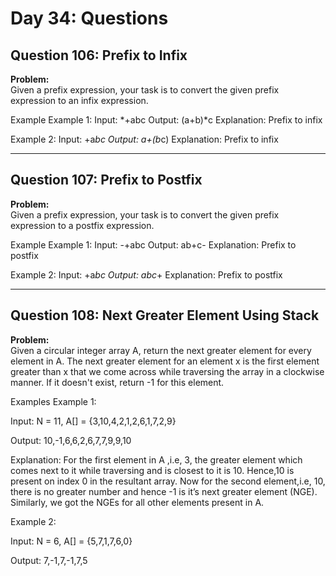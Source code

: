 # Day 34: Questions

## Question 106: Prefix to Infix

**Problem:**  
Given a prefix expression, your task is to convert the given prefix expression to an infix expression.

Example
Example 1:
Input: *+abc
Output: (a+b)*c
Explanation: Prefix to infix

Example 2:
Input: +a*bc
Output: a+(b*c)
Explanation: Prefix to infix

---

## Question 107: Prefix to Postfix

**Problem:**  
Given a prefix expression, your task is to convert the given prefix expression to a postfix expression.

Example
Example 1:
Input: -+abc
Output: ab+c-
Explanation: Prefix to postfix

Example 2:
Input: +a*bc
Output: abc*+
Explanation: Prefix to postfix

---

## Question 108: Next Greater Element Using Stack

**Problem:**  
Given a circular integer array A, return the next greater element for every element in A. The next greater element for an element x is the first element greater than x that we come across while traversing the array in a clockwise manner. If it doesn't exist, return -1 for this element.

Examples
Example 1:

Input: N = 11, A[] = {3,10,4,2,1,2,6,1,7,2,9}

Output: 10,-1,6,6,2,6,7,7,9,9,10

Explanation: For the first element in A ,i.e, 3, the greater element which comes next to it while traversing and is closest to it is 10. Hence,10 is present on index 0 in the resultant array. Now for the second element,i.e, 10, there is no greater number and hence -1 is it’s next greater element (NGE). Similarly, we got the NGEs for all other elements present in A.

Example 2:

Input: N = 6, A[] = {5,7,1,7,6,0}

Output: 7,-1,7,-1,7,5
